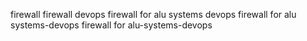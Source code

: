 firewall
firewall devops
firewall for alu systems devops
firewall for alu systems-devops
firewall for alu-systems-devops
